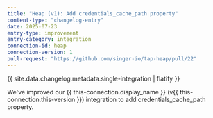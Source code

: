 ```yaml
---
title: "Heap (v1): Add credentials_cache_path property"
content-type: "changelog-entry"
date: 2025-07-23
entry-type: improvement
entry-category: integration
connection-id: heap
connection-version: 1
pull-request: "https://github.com/singer-io/tap-heap/pull/22"
---
```

{{ site.data.changelog.metadata.single-integration | flatify }}

We've improved our {{ this-connection.display_name }} (v{{ this-connection.this-version }}) integration to add credentials_cache_path property.